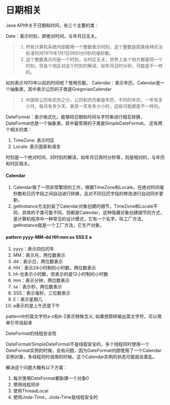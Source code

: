 # 日期相关

Java API中关于日期和时间，有三个主要的类：

Date：表示时刻，即绝对时间，与年月日无关。
> 1. 所有计算机系统内部都用一个整数表示时刻，这个整数是距离格林尼治标准时间1970年1月1日0时0分0秒的毫秒数。
> 2. 这个整数表示的是一个时刻，与时区无关，世界上各个地方都是同一个时刻，但各个地区对这个时刻的解读，如年月日时分秒，可能是不一样的。

如何表示1970年以前的时间呢？使用负数。
Calendar：表示年历，Calendar是一个抽象类，其中表示公历的子类是GregorianCalendar
> 1. 中国有公历和农历之分，公历和农历都是年历，不同的年历，一年有多少月，每月有多少天，甚至一天有多少小时，这些可能都是不一样的。

DateFormat：表示格式化，能够将日期和时间与字符串进行相互转换，DateFormat也是一个抽象类，其中最常用的子类是SimpleDateFormat。 
还有两个相关的类：
1. TimeZone: 表示时区
2. Locale: 表示国家和语言 

时刻是一个绝对时间，对时刻的解读，如年月日周时分秒等，则是相对的，与年历和时区相关。

#### Calendar
1. Calendar做了一项非常繁琐的工作，根据TimeZone和Locale，在绝对时间毫秒数和日历字段之间自动进行转换，且对不同日历字段的修改进行自动同步更新。
2. getInstance方法封装了Calendar对象创建的细节，TimeZone和Locale不同，具体的子类可能不同，但都是Calendar，这种隐藏对象创建细节的方式，是计算机程序中一种常见的设计模式，它有一个名字，叫工厂方法，getInstance就是一个工厂方法，它生产对象。

#### pattern yyyy-MM-dd HH:mm:ss SSS E a
1. yyyy：表示四位的年
2. MM：表示月，两位数表示
3. dd：表示日，两位数表示
4. HH：表示24小时制的小时数，两位数表示
5. hh 也表示小时数，但表示的是12小时制的小时数
6. mm：表示分钟，两位数表示
7. ss：表示秒，两位数表示
8. SSS：表示毫秒，三位数表示
9. E：表示星期几
10. a表示的是上午还是下午

pattern中的英文字符a-z和A-Z表示特殊含义, 如果想原样输出英文字符，可以用单引号括起来

DateFormat的线程安全性

DateFormat/SimpleDateFormat不是线程安全的，多个线程同时使用一个DateFormat实例的时候，会有问题，因为DateFormat内部使用了一个Calendar实例对象，多线程同时调用的时候，这个Calendar实例的状态可能就会紊乱。 

解决这个问题大概有以下方案：

1. 每次使用DateFormat都新建一个对象0
2. 使用线程同步
3. 使用ThreadLocal
4. 使用Joda-Time，Joda-Time是线程安全的